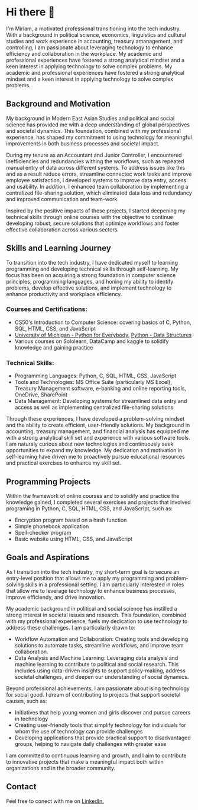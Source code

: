 <h1>Hi there 👋</h1>

<!--
**M-0612/M-0612** is a ✨ _special_ ✨ repository because its `README.md` (this file) appears on your GitHub profile.

Here are some ideas to get you started:

- 🔭 I’m currently working on ...
- 🌱 I’m currently learning ...
- 👯 I’m looking to collaborate on ...
- 🤔 I’m looking for help with ...
- 💬 Ask me about ...
- 📫 How to reach me: ...
- 😄 Pronouns: ...
- ⚡ Fun fact: ...
-->

<p> I'm Miriam, a motivated professional transitioning into the tech industry. With a background in political science, economics, linguistics and cultural studies and work experience in accounting, treasury amanagement, and controlling, I am passionate about leveraging technology to enhance efficiency and collaboration in the workplace. My academic and professional experiences have fostered a strong analytical mindset and a keen interest in applying technology to solve complex problems. My academic and professional experiences have fostered a strong analytical mindset and a keen interest in applying technology to solve complex problems.</p>

<h2>Background and Motivation</h2>

<p>
My background in Modern East Asian Studies and political and social science has provided me with a deep understanding of global perspectives and societal dynamics. This foundation, combined with my professional experience, has shaped my commitment to using technology for meaningful improvements in both business processes and societal impact.
  
During my tenure as an Accountant and Junior Controller, I encountered inefficiencies and redundancies withing the workflows, such as repeated manual entry of data across different systems. To address issues like this and as a result reduce errors, streamline connectec work tasks and improve employee satisfaction, I developed systems to improve data entry, access and usability. In addition, I enhanced team collaboration by implementing a centralized file-sharing solution, which eliminated data loss and redundancy and improved communication and team-work.

Inspired by the positive impacts of these projects, I started deepening my technical skills through online courses with the objective to continue developing robust, secure solutions that optimize workflows and foster effective collaboration across various sectors.
</p>

<h2>Skills and Learning Journey</h2>

<p>To transition into the tech industry, I have dedicated myself to learning programming and developing technical skills through self-learning. My focus has been on acquiring a strong foundation in computer science principles, programming languages, and honing my ability to identify problems, develop effective solutions, and implement technology to enhance productivity and workplace efficiency.</p>

<h3>Courses and Certifications:</h3>
<ul>
  <li>CS50's Introduction to Computer Science: covering basics of C, Python, SQL, HTML, CSS, and JavaScript</li>
  <li><a href=https://coursera.org/share/14ae2c92792ba746b85ec7174b986f1c>University of Michigan - Python for Everybody</a>, <a href=https://coursera.org/share/7e635a43ab3a1a4dc5614ca16054ec50>Python - Data Structures</a></li>
  <li>Various courses on Sololearn, DataCamp and kaggle to solidify knowledge and gaining practice</li>
</ul>

<h3>Technical Skills:</h3>
<ul>
  <li>Programming Languages: Python, C, SQL, HTML, CSS, JavaScript</li>
  <li>Tools and Technologies: MS Office Suite (particularly MS Excel), Treasury Management software, e-banking and online reporting tools, OneDrive, SharePoint</li>
  <li>Data Management: Developing systems for streamlined data entry and access as well as implementing centralized file-sharing solutions </li>
</ul>

<p>Through these experiences, I have developed a problem-solving mindset and the ability to create efficient, user-friendly solutions. My background in accounting, treasury management, and financial analysis has equipped me with a strong analytical skill set and experience with various software tools. I am naturaly curious about new technologies and continuously seek opportunities to expand my knowledge. My dedication and motivation in self-learning have driven me to proactively pursue educational resources and practical exercises to enhance my skill set.</p>
<!--
<h2> Projects and Achievements</h2>

<p>In my role as Treasury Management Assistant and Junior Controller, I developed a system to streamline data entry and management, reducing redundancy in work-steps while allowing seamless access. This significantly reduced errors and improved overall efficiency.</p>

<h3>Data Management System</h3>

<h3>Enhancing Team Collaboration</h3>

<p>To improve collaboration with an external accounting team, I implemented a centralized file-sharing solution that provided easy access and a clear overview of shared files, eliminating data loss and duplicated efforts, fostering a more organized and efficient work environment.</p>
-->

<h2>Programming Projects</h2>

<p>Within the framework of online courses and to solidify and practice the knowledge gained, I completed several exercises and projects that involved programing in Python, C, SQL, HTML, CSS, and JavaScript, such as:</p>

<ul>
  <li>Encryption program based on a hash function
  <li>Simple phonebook application</li>
  <li>Spell-checker program</li>
  <li>Basic website using HTML, CSS, and JavaScript</li>
</ul>

<h2>Goals and Aspirations</h2>

<p>As I transition into the tech industry, my short-term goal is to secure an entry-level position that allows me to apply my programming and problem-solving skills in a professional setting. I am particularly interested in roles that allow me to leverage technology to enhance business processes, improve efficiendy, and drive innovation. 

My academic background in political and social science has instilled a strong interest in societal issues and research. This foundation, combined with my professional experience, fuels my dedication to use technology to address these challenges. I am particularly drawn to:
<ul>
  <li>Workflow Automation and Collaboration: Creating tools and developing solutions to automate tasks, streamline workflows, and improve team collaboration. </li>
  <li>Data Analysis and Machine Learning: Leveraging data analysis and machine learning to contribute to political and social research. This includes using data-driven insights to support policy-making, address societal challenges, and deepen our understanding of social dynamics.</li>
</ul>


Beyond professional achievements, I am passionate about ising technology for social good. I dream of contributing to projects that support societal causes, such as: </p>
<ul>
  <li>Initiatives that help young women and girls discover and pursue careers in technology</li>
  <li>Creating user-friendly tools that simplify technology for individuals for whom the use of technology can provide challenges</li>
  <li>Developing applications that provide practical support to disadvantaged groups, helping to navigate daily challenges with greater ease</li>
</ul>
<p>I am committed to continuous learning and growth, and I aim to contribute to innovative projects that make a meaningful impact both within organizations and in the broader community.</p>


<h2>Contact</h2>

<p>Feel free to conect with me on <a href="https://www.linkedin.com/in/miriam-stoehr/">LinkedIn.</a></p>
